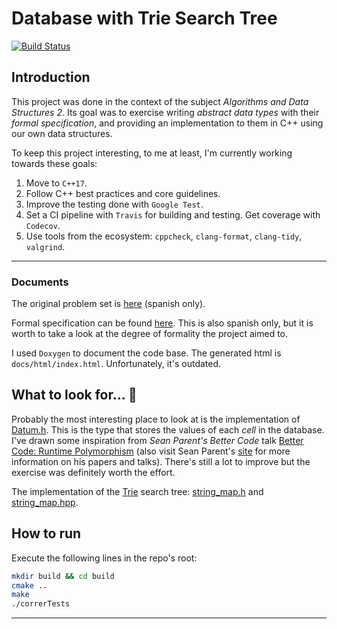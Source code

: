 # Database with Trie Search Tree

[![Build Status](https://travis-ci.com/joaromera/algo2tp2.svg?branch=master)](https://travis-ci.com/joaromera/algo2tp2)

## Introduction

This project was done in the context of the subject _Algorithms and Data Structures 2_. Its goal was to exercise writing _abstract data types_ with their _formal specification_, and providing an implementation to them in C++ using our own data structures.

To keep this project interesting, to me at least, I'm currently working towards these goals:

1. Move to `C++17`.
2. Follow C++ best practices and core guidelines.
3. Improve the testing done with `Google Test`.
4. Set a CI pipeline with `Travis` for building and testing. Get coverage with `Codecov`.
5. Use tools from the ecosystem: `cppcheck`, `clang-format`, `clang-tidy`, `valgrind`.

---

### Documents

The original problem set is [here](docs/tp2_enunciado.pdf) (spanish only).

Formal specification can be found [here](docs/tp2_especificacion.pdf). This is also spanish only, but it is worth to take a look at the degree of formality the project aimed to.

I used `Doxygen` to document the code base. The generated html is `docs/html/index.html`. Unfortunately, it's outdated.

## What to look for... 👀

Probably the most interesting place to look at is the implementation of [Datum.h](src/Datum.h). This is the type that stores the values of each _cell_ in the database. I've drawn some inspiration from _Sean Parent's Better Code_ talk [Better Code: Runtime Polymorphism](https://www.youtube.com/watch?v=QGcVXgEVMJg) (also visit Sean Parent's [site](https://sean-parent.stlab.cc/) for more information on his papers and talks). There's still a lot to improve but the exercise was definitely worth the effort.

The implementation of the [Trie](https://en.wikipedia.org/wiki/Trie) search tree: [string_map.h](src/string_map.h) and [string_map.hpp](src/string_map.hpp).

## How to run

Execute the following lines in the repo's root:

```bash
mkdir build && cd build
cmake ..
make
./correrTests
```

---
